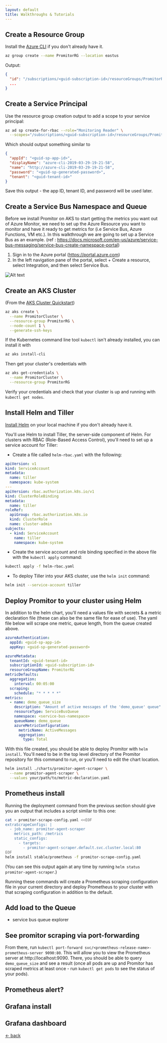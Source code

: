```yaml
---
layout: default
title: Walkthroughs & Tutorials
---
```


## Create a Resource Group

Install the [Azure CLI](https://docs.microsoft.com/en-us/cli/azure/install-azure-cli?view=azure-cli-latest) if you don't already have it.

```bash
az group create --name PromitorRG --location eastus
```

Output: 
```	json
{ 
  "id": "/subscriptions/<guid-subscription-id>/resourceGroups/PromitorRG",
  ...
}
```

## Create a Service Principal

Use the resource group creation output to add a scope to your service principal:

```bash
az ad sp create-for-rbac --role="Monitoring Reader" \
  --scopes="/subscriptions/<guid-subscription-id>/resourceGroups/PromitorRG"
```

Which should output something similar to

```json
{
  "appId": "<guid-sp-app-id>",
  "displayName": "azure-cli-2019-03-29-19-21-58",
  "name": "http://azure-cli-2019-03-29-19-21-58",
  "password": "<guid-sp-generated-password>",
  "tenant": "<guid-tenant-id>"
}
```

Save this output - the app ID, tenant ID, and password will be used later.

## Create a Service Bus Namespace and Queue

Before we install Promitor on AKS to start getting the metrics you want out of Azure Monitor, we need to set up the Azure Resource you want to monitor and have it ready to get metrics for (i.e Service Bus, Azure Functions, VM etc.). In this walkthrough we are going to set up a Service Bus as an example. (ref : https://docs.microsoft.com/en-us/azure/service-bus-messaging/service-bus-create-namespace-portal)

1. Sign in to the Azure portal (https://portal.azure.com)
2. In the left navigation pane of the portal, select + Create a resource, select Integration, and then select Service Bus.

![Alt text](https://docs.microsoft.com/en-us/azure/includes/media/service-bus-create-namespace-portal/create-resource-service-bus-menu.png "Service Bus via Portal")

## Create an AKS Cluster

(From the [AKS Cluster Quickstart](https://docs.microsoft.com/en-us/azure/aks/kubernetes-walkthrough#create-aks-cluster))

```bash
az aks create \
  --name PromitorCluster \
  --resource-group PromitorRG \
  --node-count 1 \
  --generate-ssh-keys
```	

If the Kubernetes command line tool `kubectl` isn't already installed, you can install it with 

```bash
az aks install-cli
```

Then get your cluster's credentials with

```bash
az aks get-credentials \
  --name PromitorCluster \
  --resource-group PromitorRG
```

Verify your credentials and check that your cluster is up and running with `kubectl get nodes`.


## Install Helm and Tiller

[Install Helm](https://helm.sh/docs/using_helm/#installing-helm) on your local machine if you don't already have it.

You'll use Helm to install Tiller, the server-side component of Helm. For clusters with RBAC (Role-Based Access Control), you'll need to set up a service account for Tiller:
- Create a file called `helm-rbac.yaml` with the following:

```YAML
apiVersion: v1
kind: ServiceAccount
metadata:
  name: tiller
  namespace: kube-system
---
apiVersion: rbac.authorization.k8s.io/v1
kind: ClusterRoleBinding
metadata:
  name: tiller
roleRef:
  apiGroup: rbac.authorization.k8s.io
  kind: ClusterRole
  name: cluster-admin
subjects:
  - kind: ServiceAccount
    name: tiller
    namespace: kube-system
```

- Create the service account and role binding specified in the above file with the `kubectl apply` command:

```bash
kubectl apply -f helm-rbac.yaml
```

- To deploy Tiller into your AKS cluster, use the `helm init` command:

```bash
helm init --service-account tiller
```

## Deploy Promitor to your cluster using Helm

In addition to the helm chart, you'll need a values file with secrets & a metric declaration file (these can also be the same file for ease of use). The yaml file below will scrape one metric, queue length, from the queue created above.

```yaml
azureAuthentication:
  appId: <guid-sp-app-id>
  appKey: <guid-sp-generated-password>

azureMetadata:
  tenantId: <guid-tenant-id>
  subscriptionId: <guid-subscription-id>
  resourceGroupName: PromitorRG
metricDefaults:
  aggregation:
    interval: 00:05:00
  scraping:
    schedule: "* * * * *"
metrics:
  - name: demo_queue_size
    description: "Amount of active messages of the 'demo_queue' queue"
    resourceType: ServiceBusQueue
    namespace: <service-bus-namespace>
    queueName: demo_queue
    azureMetricConfiguration:
      metricName: ActiveMessages
      aggregation:
        type: Total
```

With this file created, you should be able to deploy Promitor with `helm install`. You'll need to be in the top level directory of the Promitor repository for this command to run, or you'll need to edit the chart location.

```bash
helm install ./charts/promitor-agent-scraper \
  --name promitor-agent-scraper \
  --values your/path/to/metric-declaration.yaml
```

## Prometheus install

Running the deployment command from the previous section should give you an output that includes a script similar to this one:

```bash
cat > promitor-scrape-config.yaml <<EOF
extraScrapeConfigs: |
  - job_name: promitor-agent-scraper
    metrics_path: /metrics
    static_configs:
      - targets:
        - promitor-agent-scraper.default.svc.cluster.local:80
EOF
helm install stable/prometheus -f promitor-scrape-config.yaml
```

(You can see this output again at any time by running `helm status promitor-agent-scraper`.)

Running these commands will create a Prometheus scraping configuration file in your current directory and deploy Prometheus to your cluster with that scraping configuration in addition to the default.

## Add load to the Queue

- service bus queue explorer

## See promitor scraping via port-forwarding

From there, run `kubectl port-forward svc/<prometheus-release-name>-prometheus-server 9090:80`. This will allow you to view the Prometheus server at http://localhost:9090. There, you should be able to query `demo_queue_size` and see a result (once all pods are up and Promitor has scraped metrics at least once - run `kubectl get pods` to see the status of your pods). 

## Prometheus alert?

## Grafana install

## Grafana dashboard

[&larr; back](/)